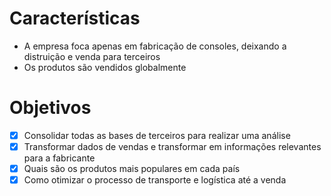 


# Características
- A empresa foca apenas em fabricação de consoles, deixando a distruição e venda para terceiros
- Os produtos são vendidos globalmente

# Objetivos

- [x] Consolidar todas as bases de terceiros para realizar uma análise
- [x] Transformar dados de vendas e transformar em informações relevantes para a fabricante
- [X] Quais são os produtos mais populares em cada país
- [x] Como otimizar o processo de transporte e logística até a venda